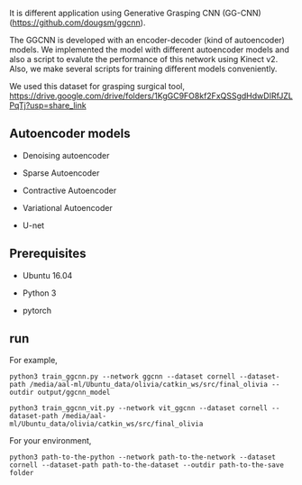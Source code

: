 It is different application using Generative Grasping CNN (GG-CNN) (https://github.com/dougsm/ggcnn).

The GGCNN is developed with an encoder-decoder (kind of autoencoder) models. We implemented the model with different autoencoder models and also a script to evalute the performance of this network using Kinect v2. Also, we make several scripts for training different models conveniently.  

We used this dataset for grasping surgical tool,
https://drive.google.com/drive/folders/1KgGC9FO8kf2FxQSSgdHdwDIRfJZLPqTj?usp=share_link

## Autoencoder models 
* Denoising autoencoder

* Sparse Autoencoder

* Contractive Autoencoder

* Variational Autoencoder

* U-net


## Prerequisites
* Ubuntu 16.04

* Python 3

* pytorch

## run
For example,
```
python3 train_ggcnn.py --network ggcnn --dataset cornell --dataset-path /media/aal-ml/Ubuntu_data/olivia/catkin_ws/src/final_olivia --outdir output/ggcnn_model
```
```
python3 train_ggcnn_vit.py --network vit_ggcnn --dataset cornell --dataset-path /media/aal-ml/Ubuntu_data/olivia/catkin_ws/src/final_olivia
```
For your environment,
```
python3 path-to-the-python --network path-to-the-network --dataset cornell --dataset-path path-to-the-dataset --outdir path-to-the-save folder
```


